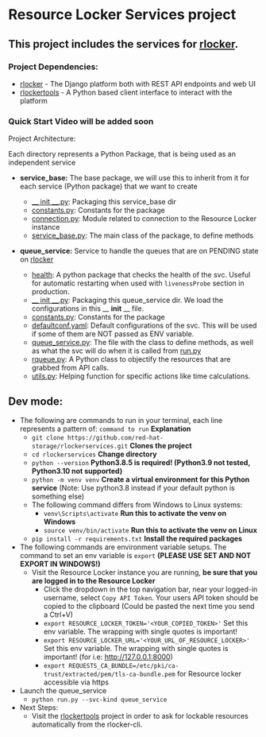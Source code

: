 # Resource Locker Services project
## This project includes the services for [rlocker](https://github.com/red-hat-storage/rlocker).

### Project Dependencies:
 - [rlocker](https://github.com/red-hat-storage/rlocker) - The Django platform both with REST API endpoints and web UI
 - [rlockertools](https://github.com/red-hat-storage/rlockertools) -  A Python based client interface to interact with the platform
 

### Quick Start Video will be added soon

Project Architecture:

Each directory represents a Python Package, that is being used as an independent service
 - __service_base:__ The base package, we will use this to inherit from it for each service (Python package) that we want to create
   - [__ init __.py](service_base/__init__.py): Packaging this service_base dir
   - [constants.py](service_base/constants.py): Constants for the package
   - [connection.py](service_base/connection.py): Module related to connection to the Resource Locker instance
   - [service_base.py](service_base/service_base.py): The main class of the package, to define methods

 - __queue_service:__ Service to handle the queues that are on PENDING state on [rlocker](https://github.com/red-hat-storage/rlocker)
   - [health](queue_service/health): A python package that checks the health of the svc. Useful for automatic restarting when used with `livenessProbe` section in production.
   - [__ init __.py](queue_service/__init__.py): Packaging this queue_service dir. We load the configurations in this __ __init__ __ file.
   - [constants.py](queue_service/constants.py): Constants for the package
   - [defaultconf.yaml](queue_service/defaultconf.yaml): Default configurations of the svc. This will be used if some of them are NOT passed as ENV variable.
   - [queue_service.py](queue_service/queue_service.py): The file with the class to define methods, as well as what the svc will do when it is called from [run.py](run.py)
   - [rqueue.py](queue_service/rqueue.py): A Python class to objectify the resources that are grabbed from API calls.
   - [utils.py](queue_service/utils.py): Helping function for specific actions like time calculations.


## Dev mode:
 - The following are commands to run in your terminal, each line represents a pattern of:   `command to run` __Explanation__
   - `git clone https://github.com/red-hat-storage/rlockerservices.git` __Clones the project__
   - `cd rlockerservices` __Change directory__
   - `python --version` __Python3.8.5 is required! (Python3.9 not tested, Python3.10 not supported)__
   - `python -m venv venv` __Create a virtual environment for this Python service__ (Note: Use python3.8 instead if your default python is something else)
   - The following command differs from Windows to Linux systems:
     - `venv\Scripts\activate` __Run this to activate the venv on Windows__
     - `source venv/bin/activate` __Run this to activate the venv on Linux__
   - `pip install -r requirements.txt` __Install the required packages__
 - The following commands are environment variable setups. The command to set an env variable is `export` __(PLEASE USE SET AND NOT EXPORT IN WINDOWS!)__
   - Visit the Resource Locker instance you are running, __be sure that you are logged in to the Resource Locker__
     - Click the dropdown in the top navigation bar, near your logged-in username, select `Copy API Token`. Your users API token should be copied to the clipboard (Could be pasted the next time you send a Ctrl+V) 
     - `export RESOURCE_LOCKER_TOKEN='<YOUR_COPIED_TOKEN>'` Set this env variable. The wrapping with single quotes is important!
     - `export RESOURCE_LOCKER_URL='<YOUR_URL_OF_RESOURCE_LOCKER>'` Set this env variable. The wrapping with single quotes is important! (for i.e: http://127.0.0.1:8000)
     - `export REQUESTS_CA_BUNDLE=/etc/pki/ca-trust/extracted/pem/tls-ca-bundle.pem` for Resource locker accessible via https
 - Launch the queue_service
   - `python run.py --svc-kind queue_service`
 - Next Steps:
   - Visit the [rlockertools](https://github.com/red-hat-storage/rlockertools) project in order to ask for lockable resources automatically from the rlocker-cli. 
